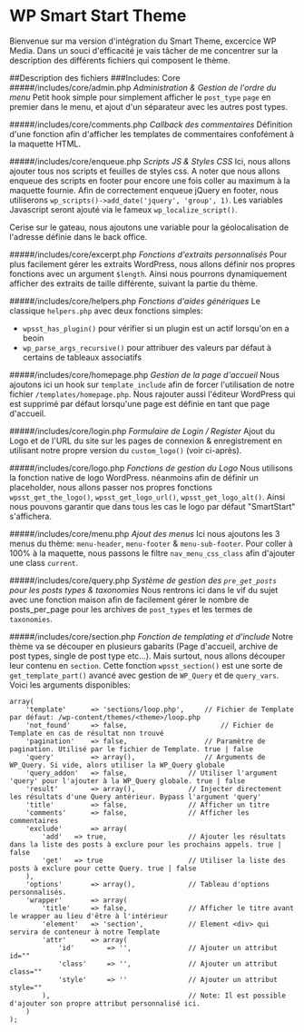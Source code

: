 # WP Smart Start Theme

Bienvenue sur ma version d'intégration du Smart Theme, excercice WP Media. Dans un souci d'efficacité je vais tâcher de me concentrer sur la description des différents fichiers qui composent le thème.

##Description des fichiers
###Includes: Core
#####/includes/core/admin.php
_Administration & Gestion de l'ordre du menu_
Petit hook simple pour simplement afficher le `post_type` `page` en premier dans le menu, et ajout d'un séparateur avec les autres post types.

#####/includes/core/comments.php
_Callback des commentaires_
Définition d'une fonction afin d'afficher les templates de commentaires confofément à la maquette HTML.

#####/includes/core/enqueue.php
_Scripts JS & Styles CSS_
Ici, nous allons ajouter tous nos scripts et feuilles de styles css. A noter que nous allons enqueue des scripts en footer pour encore une fois coller au maximum à la maquette fournie. Afin de correctement enqueue jQuery en footer, nous utiliserons `wp_scripts()->add_date('jquery', 'group', 1)`. Les variables Javascript seront ajouté via le fameux `wp_localize_script()`.

Cerise sur le gateau, nous ajoutons une variable pour la géolocalisation de l'adresse définie dans le back office.

#####/includes/core/excerpt.php
_Fonctions d'extraits personnalisés_
Pour plus facilement gérer les extraits WordPress, nous allons définir nos propres fonctions avec un argument `$length`. Ainsi nous pourrons dynamiquement afficher des extraits de taille différente, suivant la partie du thème.

#####/includes/core/helpers.php
_Fonctions d'aides génériques_
Le classique `helpers.php` avec deux fonctions simples:
+ `wpsst_has_plugin()` pour vérifier si un plugin est un actif lorsqu'on en a beoin
+ `wp_parse_args_recursive()` pour attribuer des valeurs par défaut à certains de tableaux associatifs

#####/includes/core/homepage.php
_Gestion de la page d'accueil_
Nous ajoutons ici un hook sur `template_include` afin de forcer l'utilisation de notre fichier `/templates/homepage.php`. Nous rajouter aussi l'éditeur WordPress qui est supprimé par défaut lorsqu'une page est définie en tant que page d'accueil.

#####/includes/core/login.php
_Formulaire de Login / Register_
Ajout du Logo et de l'URL du site sur les pages de connexion & enregistrement en utilisant notre propre version du `custom_logo()` (voir ci-après).

#####/includes/core/logo.php
_Fonctions de gestion du Logo_
Nous utilisons la fonction native de logo WordPress. néanmoins afin de définir un placeholder, nous allons passer nos propres fonctions `wpsst_get_the_logo()`, `wpsst_get_logo_url()`, `wpsst_get_logo_alt()`. Ainsi nous pouvons garantir que dans tous les cas le logo par défaut "SmartStart" s'affichera.

#####/includes/core/menu.php
_Ajout des menus_
Ici nous ajoutons les 3 menus du thème: `menu-header`, `menu-footer` & `menu-sub-footer`. Pour coller à 100% à la maquette, nous passons le filtre `nav_menu_css_class` afin d'ajouter une class `current`.

#####/includes/core/query.php
_Système de gestion des `pre_get_posts` pour les posts types & taxonomies_
Nous rentrons ici dans le vif du sujet avec une fonction maison afin de facilement gérer le nombre de posts_per_page pour les archives de `post_types` et les termes de `taxonomies`.

#####/includes/core/section.php
_Fonction de templating et d'include_
Notre thème va se découper en plusieurs gabarits (Page d'accueil, archive de post types, single de post type etc...). Mais surtout, nous allons découper leur contenu en `section`. Cette fonction `wpsst_section()` est une sorte de `get_template_part()` avancé avec gestion de `WP_Query` et de `query_vars`. Voici les arguments disponibles:

```
array(
	'template'		=> 'sections/loop.php', 	// Fichier de Template par défaut: /wp-content/themes/<theme>/loop.php
	'not_found'		=> false, 	            		// Fichier de Template en cas de résultat non trouvé
	'pagination'    => false, 	            	// Paramètre de pagination. Utilisé par le fichier de Template. true | false
	'query'         => array(), 	        	// Arguments de WP_Query. Si vide, alors utiliser la WP_Query globale
	'query_addon'   => false, 	            // Utiliser l'argument 'query' pour l'ajouter à la WP_Query globale. true | false
	'result'        => array(), 	        // Injecter directement les résultats d'une Query antérieur. Bypass l'argument 'query'
	'title'         => false, 	            // Afficher un titre
	'comments'      => false, 	            // Afficher les commentaires
	'exclude'       => array(
		'add'   => true, 		            // Ajouter les résultats dans la liste des posts à exclure pour les prochains appels. true | false
		'get'   => true 		            // Utiliser la liste des posts à exclure pour cette Query. true | false
	),
	'options'       => array(), 	        // Tableau d'options personnalisés.
	'wrapper'       => array(
		'title'     => false, 	            // Afficher le titre avant le wrapper au lieu d'être à l'intérieur
		'element'   => 'section', 	        // Element <div> qui servira de conteneur à notre Template
		'attr'      => array(
			'id'        => '', 	            // Ajouter un attribut id=""
			'class'     => '', 	            // Ajouter un attribut class=""
			'style'     => '' 	            // Ajouter un attribut style=""
		), 				                    // Note: Il est possible d'ajouter son propre attribut personnalisé ici.
	)
);
```
